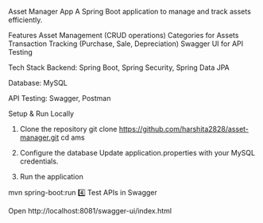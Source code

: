 Asset Manager App 
A Spring Boot application to manage and track assets efficiently.

Features 
Asset Management (CRUD operations)
Categories for Assets
Transaction Tracking (Purchase, Sale, Depreciation)
Swagger UI for API Testing

Tech Stack 
Backend: Spring Boot, Spring Security, Spring Data JPA

Database: MySQL

API Testing: Swagger, Postman

Setup & Run Locally 
1. Clone the repository
   git clone <https://github.com/harshita2828/asset-manager.git>
   cd ams

2. Configure the database
Update application.properties with your MySQL credentials.
3. Run the application

mvn spring-boot:run
4️⃣ Test APIs in Swagger

Open http://localhost:8081/swagger-ui/index.html

